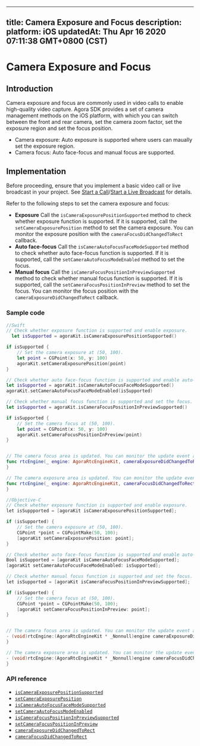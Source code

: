 
---
title: Camera Exposure and Focus
description: 
platform: iOS
updatedAt: Thu Apr 16 2020 07:11:38 GMT+0800 (CST)
---
# Camera Exposure and Focus
## Introduction

Camera exposure and focus are commonly used in video calls to enable high-quality video capture. Agora SDK provides a set of camera management methods on the iOS platform, with which you can switch between the front and rear camera, set the camera zoom factor, set the exposure region and set the focus position.

- Camera exposure: Auto exposure is supported where users can maually set the exposure region.
- Camera focus: Auto face-focus and manual focus are supported.

## Implementation

Before proceeding, ensure that you implement a basic video call or live broadcast in your project. See [Start a Call](../../en/Video/start_call_ios.md)/[Start a Live Broadcast](../../en/Video/start_live_ios.md) for details.

Refer to the following steps to set the camera exposure and focus:

- **Exposure**
Call the `isCameraExposurePositionSupported` method to check whether exposure function is supported. If it is supported, call the `setCameraExposurePosition` method to set the camera exposure.
You can monitor the exposure position with the `cameraFocusDidChangedToRect` callback.
- **Auto face-focus**
Call the `isCameraAutoFocusFaceModeSupported` method to check whether auto face-focus function is supported. If it is supported, call the `setCameraAutoFocusModeEnabled` method to set the focus.
- **Manual focus**
Call the `isCameraFocusPositionInPreviewSupported` method to check whether manual focus function is supported. If it is supported, call the `setCameraFocusPositionInPreview` method to set the focus.
You can monitor the focus position with the `cameraExposureDidChangedToRect` callback.

### Sample code

```swift
//Swift
// Check whether exposure function is supported and enable exposure.
  let isSupported = agoraKit.isCameraExposurePositionSupported()

if isSupported {
    // Set the camera exposure at (50, 100).
    let point = CGPoint(x: 50, y: 100)
    agoraKit.setCameraExposurePosition(point)
}

// Check whether auto face-focus function is supported and enable auto-face focus.
let isSupported = agoraKit.isCameraAutoFocusFaceModeSupported()
agoraKit.setCameraAutoFocusFaceModeEnabled(isSupported)

// Check whether manual focus function is supported and set the focus.
let isSupported = agoraKit.isCameraFocusPositionInPreviewSupported()

if isSupported {
    // Set the camera focus at (50, 100).
    let point = CGPoint(x: 50, y: 100)
    agoraKit.setCameraFocusPositionInPreview(point)
}


// The camera focus area is updated. You can monitor the update event and implement corresponding logic.
func rtcEngine(_ engine: AgoraRtcEngineKit, cameraExposureDidChangedToRect: CGRect) {
}

// The camera exposure area is updated. You can monitor the update event the implement corresponding logic.
func rtcEngine(_ engine: AgoraRtcEngineKit, cameraFocusDidChangedToRect: CGRect) {
}
```

```objective-c
//Objective-C
// Check whether exposure function is supported and enable exposure.
let isSuppported = [agoraKit isCameraExposurePositionSupported];

if (isSupported) {
    // Set the camera exposure at (50, 100).
    CGPoint *point = CGPointMake(50, 100);
    [agoraKit setCameraExposurePosition: point];
}

// Check whether auto face-focus function is supported and enable auto-face focus.
Bool isSupported = [agoraKit isCameraAutoFocusFaceModeSupported];
[agoraKit setCameraAutoFocusFaceModeEnabled: isSupported];

// Check whether manual focus function is supported and set the focus.
let isSupported = [agoraKit isCameraFocusPositionInPreviewSupported];

if (isSupported) {
    // Set the camera focus at (50, 100).
    CGPoint *point = CGPointMake(50, 100);
    [agoraKit setCameraFocusPositionInPreview: point];
}


// The camera focus area is updated. You can monitor the update event and implement corresponding logic.
- (void)rtcEngine:(AgoraRtcEngineKit * _Nonnull)engine cameraExposureDidChangedToRect:(CGRect)rect {
}

// The camera exposure area is updated. You can monitor the update event the implement corresponding logic.
- (void)rtcEngine:(AgoraRtcEngineKit * _Nonnull)engine cameraFocusDidChangedToRect:(CGRect)rect {
}
```

### API reference

- [`isCameraExposurePositionSupported`](https://docs.agora.io/en/Video/API%20Reference/oc/Classes/AgoraRtcEngineKit.html#//api/name/isCameraExposurePositionSupported)
- [`setCameraExposurePosition`](https://docs.agora.io/en/Video/API%20Reference/oc/Classes/AgoraRtcEngineKit.html#//api/name/setCameraExposurePosition:)
- [`isCameraAutoFocusFaceModeSupported`](https://docs.agora.io/en/Video/API%20Reference/oc/Classes/AgoraRtcEngineKit.html#//api/name/isCameraAutoFocusFaceModeSupported)
- [`setCameraAutoFocusModeEnabled`](https://docs.agora.io/en/Video/API%20Reference/oc/Classes/AgoraRtcEngineKit.html#//api/name/setCameraAutoFocusFaceModeEnabled:)
- [`isCameraFocusPositionInPreviewSupported`](https://docs.agora.io/en/Video/API%20Reference/oc/Classes/AgoraRtcEngineKit.html#//api/name/isCameraFocusPositionInPreviewSupported)
- [`setCameraFocusPositionInPreview`](https://docs.agora.io/en/Video/API%20Reference/oc/Classes/AgoraRtcEngineKit.html#//api/name/setCameraFocusPositionInPreview:)
- [`cameraExposureDidChangedToRect`](https://docs.agora.io/en/Video/API%20Reference/oc/Protocols/AgoraRtcEngineDelegate.html#//api/name/rtcEngine:cameraExposureDidChangedToRect:)
- [`cameraFocusDidChangedToRect`](https://docs.agora.io/en/Video/API%20Reference/oc/Protocols/AgoraRtcEngineDelegate.html#//api/name/rtcEngine:cameraFocusDidChangedToRect:)
